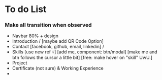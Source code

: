 # To do List
### Make all transition when observed
- Navbar 80% + design
- Introduction / [maybe add QR Code Option]
- Contact [facebook, github, email, linkedin] /
- Skills [use new ref 💀] [add me, component: btn/modal] [make me and btn follows the cursor a little bit] [free: make hover on "skill" UwU.]
- Project
- Certificate (not sure) & Working Experience
- 
